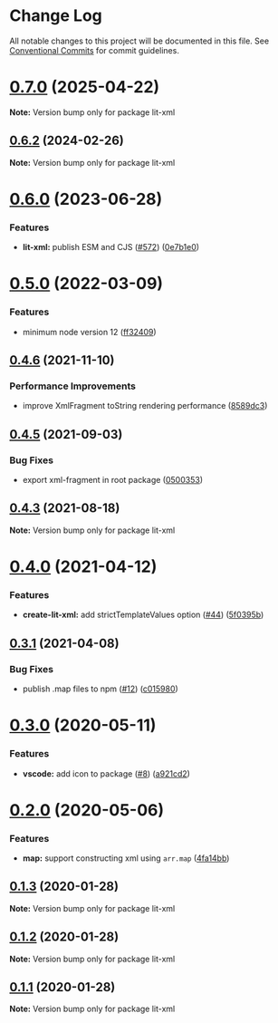 # Change Log

All notable changes to this project will be documented in this file.
See [Conventional Commits](https://conventionalcommits.org) for commit guidelines.

# [0.7.0](https://github.com/nicojs/lit-xml/compare/v0.6.2...v0.7.0) (2025-04-22)

**Note:** Version bump only for package lit-xml

## [0.6.2](https://github.com/nicojs/lit-xml/compare/v0.6.1...v0.6.2) (2024-02-26)

**Note:** Version bump only for package lit-xml

# [0.6.0](https://github.com/nicojs/lit-xml/compare/v0.5.0...v0.6.0) (2023-06-28)

### Features

- **lit-xml:** publish ESM and CJS ([#572](https://github.com/nicojs/lit-xml/issues/572)) ([0e7b1e0](https://github.com/nicojs/lit-xml/commit/0e7b1e047282a352803f667c5ce00f0666039df4))

# [0.5.0](https://github.com/nicojs/lit-xml/compare/v0.4.6...v0.5.0) (2022-03-09)

### Features

- minimum node version 12 ([ff32409](https://github.com/nicojs/lit-xml/commit/ff324090384031a6b259f57b5013de327df6ec98))

## [0.4.6](https://github.com/nicojs/lit-xml/compare/v0.4.5...v0.4.6) (2021-11-10)

### Performance Improvements

- improve XmlFragment toString rendering performance ([8589dc3](https://github.com/nicojs/lit-xml/commit/8589dc37ec6770300518c79f5aa8bbf11dd2852b))

## [0.4.5](https://github.com/nicojs/lit-xml/compare/v0.4.4...v0.4.5) (2021-09-03)

### Bug Fixes

- export xml-fragment in root package ([0500353](https://github.com/nicojs/lit-xml/commit/05003530e8d2934bcd8b750ed9517d81c07c0af1))

## [0.4.3](https://github.com/nicojs/lit-xml/compare/v0.4.2...v0.4.3) (2021-08-18)

**Note:** Version bump only for package lit-xml

# [0.4.0](https://github.com/nicojs/lit-xml/compare/v0.3.1...v0.4.0) (2021-04-12)

### Features

- **create-lit-xml:** add strictTemplateValues option ([#44](https://github.com/nicojs/lit-xml/issues/44)) ([5f0395b](https://github.com/nicojs/lit-xml/commit/5f0395b45659ec54c2e46a981fcae616d7c1a629))

## [0.3.1](https://github.com/nicojs/lit-xml/compare/v0.3.0...v0.3.1) (2021-04-08)

### Bug Fixes

- publish .map files to npm ([#12](https://github.com/nicojs/lit-xml/issues/12)) ([c015980](https://github.com/nicojs/lit-xml/commit/c0159809571a1e7cf295ffb3d7d570628b301782))

# [0.3.0](https://github.com/nicojs/lit-xml/compare/v0.2.2...v0.3.0) (2020-05-11)

### Features

- **vscode:** add icon to package ([#8](https://github.com/nicojs/lit-xml/issues/8)) ([a921cd2](https://github.com/nicojs/lit-xml/commit/a921cd2283f452ad766b555209e0daed6712af27))

# [0.2.0](https://github.com/nicojs/lit-xml/compare/v0.1.3...v0.2.0) (2020-05-06)

### Features

- **map:** support constructing xml using `arr.map` ([4fa14bb](https://github.com/nicojs/lit-xml/commit/4fa14bb46b0847815abd54152ce89f58ee287ac3))

## [0.1.3](https://github.com/nicojs/lit-xml/compare/v0.1.2...v0.1.3) (2020-01-28)

**Note:** Version bump only for package lit-xml

## [0.1.2](https://github.com/nicojs/lit-xml/compare/v0.1.1...v0.1.2) (2020-01-28)

**Note:** Version bump only for package lit-xml

## [0.1.1](https://github.com/nicojs/lit-xml/compare/v0.1.0...v0.1.1) (2020-01-28)

**Note:** Version bump only for package lit-xml
